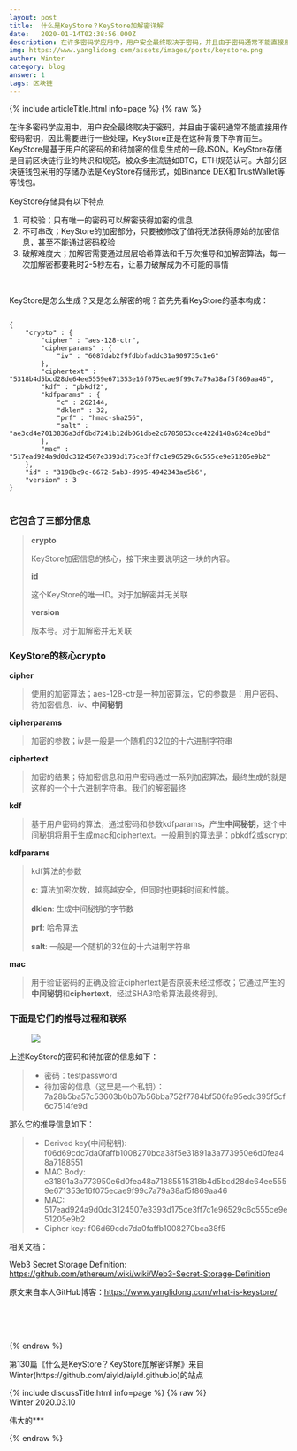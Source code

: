 ```yaml
---
layout: post
title:  什么是KeyStore？KeyStore加解密详解
date:   2020-01-14T02:38:56.000Z
description: 在许多密码学应用中，用户安全最终取决于密码，并且由于密码通常不能直接用作密码密钥，因此需要进行一些处理，KeyStore正是在这种背景下孕育而生。KeyStor...
img: https://www.yanglidong.com/assets/images/posts/keystore.png
author: Winter
category: blog
answer: 1
tags: 区块链
---
```

<div class="article-root">
  <div class="article">
    {% include articleTitle.html info=page %}
    {% raw %}
    <div class="article-content"><p>在许多密码学应用中，用户安全最终取决于密码，并且由于密码通常不能直接用作密码密钥，因此需要进行一些处理，KeyStore正是在这种背景下孕育而生。KeyStore是基于用户的密码的和待加密的信息生成的一段JSON。KeyStore存储是目前区块链行业的共识和规范，被众多主流链如BTC，ETH规范认可。大部分区块链钱包采用的存储办法是KeyStore存储形式，如Binance DEX和TrustWallet等等钱包。</p><p>KeyStore存储具有以下特点</p><ol><li>可校验；只有唯一的密码可以解密获得加密的信息</li><li>不可串改；KeyStore的加密部分，只要被修改了值将无法获得原始的加密信息，甚至不能通过密码校验</li><li>破解难度大；加解密需要通过层层哈希算法和千万次推导和加解密算法，每一次加解密都要耗时2-5秒左右，让暴力破解成为不可能的事情</li></ol><p>&nbsp;</p><p>KeyStore是怎么生成？又是怎么解密的呢？首先先看KeyStore的基本构成：</p><pre><code>
{
    "crypto" : {
        "cipher" : "aes-128-ctr",
        "cipherparams" : {
            "iv" : "6087dab2f9fdbbfaddc31a909735c1e6"
        },
        "ciphertext" : "5318b4d5bcd28de64ee5559e671353e16f075ecae9f99c7a79a38af5f869aa46",
        "kdf" : "pbkdf2",
        "kdfparams" : {
            "c" : 262144,
            "dklen" : 32,
            "prf" : "hmac-sha256",
            "salt" : "ae3cd4e7013836a3df6bd7241b12db061dbe2c6785853cce422d148a624ce0bd"
        },
        "mac" : "517ead924a9d0dc3124507e3393d175ce3ff7c1e96529c6c555ce9e51205e9b2"
    },
    "id" : "3198bc9c-6672-5ab3-d995-4942343ae5b6",
    "version" : 3
}
</code>
</pre><p> </p><h3>它包含了三部分信息</h3><blockquote><p><strong>crypto</strong></p><p>KeyStore加密信息的核心，接下来主要说明这一块的内容。</p><p><strong>id</strong></p><p>这个KeyStore的唯一ID。对于加解密并无关联</p><p><strong>version</strong></p><p>版本号。对于加解密并无关联</p></blockquote><h3>KeyStore的核心<strong>crypto</strong></h3><p><strong>cipher</strong></p><blockquote><p>使用的加密算法；aes-128-ctr是一种加密算法，它的参数是：用户密码、待加密信息、iv、<strong>中间秘钥</strong></p></blockquote><p><strong>cipherparams</strong></p><blockquote><p>加密的参数；iv是一般是一个随机的32位的十六进制字符串</p></blockquote><p><strong>ciphertext</strong></p><blockquote><p>加密的结果；待加密信息和用户密码通过一系列加密算法，最终生成的就是这样的一个十六进制字符串。我们的解密最终</p></blockquote><p><strong>kdf</strong></p><blockquote><p>基于用户密码的算法，通过密码和参数kdfparams，产生<strong>中间秘钥</strong>，这个中间秘钥将用于生成mac和ciphertext。一般用到的算法是：pbkdf2或scrypt</p></blockquote><p><strong>kdfparams</strong></p><blockquote><p>kdf算法的参数</p><p><strong>c</strong>: 算法加密次数，越高越安全，但同时也更耗时间和性能。</p><p><strong>dklen</strong>: 生成中间秘钥的字节数</p><p><strong>prf</strong>: 哈希算法</p><p><strong>salt</strong>: 一般是一个随机的32位的十六进制字符串</p></blockquote><p><strong>mac</strong></p><blockquote><p>用于验证密码的正确及验证ciphertext是否原装未经过修改；它通过产生的<strong>中间秘钥</strong>和<strong>ciphertext</strong>，经过SHA3哈希算法最终得到。</p></blockquote><h3>下面是它们的推导过程和联系</h3><figure class="image"><img src="https://www.yanglidong.com/assets/images/posts/keystore.png"></figure><p>上述KeyStore的密码和待加密的信息如下：</p><blockquote><ul><li>密码：testpassword</li><li>待加密的信息（这里是一个私钥）：7a28b5ba57c53603b0b07b56bba752f7784bf506fa95edc395f5cf6c7514fe9d</li></ul></blockquote><p>那么它的推导信息如下：</p><blockquote><ul><li>Derived key(中间秘钥): f06d69cdc7da0faffb1008270bca38f5e31891a3a773950e6d0fea48a7188551</li><li>MAC Body: e31891a3a773950e6d0fea48a71885515318b4d5bcd28de64ee5559e671353e16f075ecae9f99c7a79a38af5f869aa46</li><li>MAC: 517ead924a9d0dc3124507e3393d175ce3ff7c1e96529c6c555ce9e51205e9b2</li><li>Cipher key: f06d69cdc7da0faffb1008270bca38f5</li></ul></blockquote><p>相关文档：</p><p>Web3 Secret Storage Definition: <a href="https://github.com/ethereum/wiki/wiki/Web3-Secret-Storage-Definition">https://github.com/ethereum/wiki/wiki/Web3-Secret-Storage-Definition</a></p><p>原文来自本人GitHub博客：<a href="https://www.yanglidong.com/what-is-keystore/">https://www.yanglidong.com/what-is-keystore/</a></p><p><br><br>&nbsp;</p></div>
    {% endraw %}
  </div>
  <p class="winter_mark">第130篇《什么是KeyStore？KeyStore加解密详解》来自Winter(https://github.com/aiyld/aiyld.github.io)的站点</p>
  <div class="discuss-wrapper">
    {% include discussTitle.html info=page %}
    {% raw %}
    <div class="discuss-list">
    <div class="discuss-item">
        <div class="discuss-parent">
          <div class="discuss-meta">
            <span class="discuss-user">Winter</span>
            <span class="discuss-time">2020.03.10</span>
          </div>
          <div class="discuss-comment"><p>伟大的***</p></div>
        </div></div>
    </div>
    {% endraw %}
  </div>
<div>
